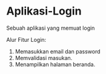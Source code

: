 # Aplikasi-Login
Sebuah aplikasi yang memuat login

Alur Fitur Login:
1. Memasukkan email dan password
2. Memvalidasi masukan.
3. Menampilkan halaman beranda.
